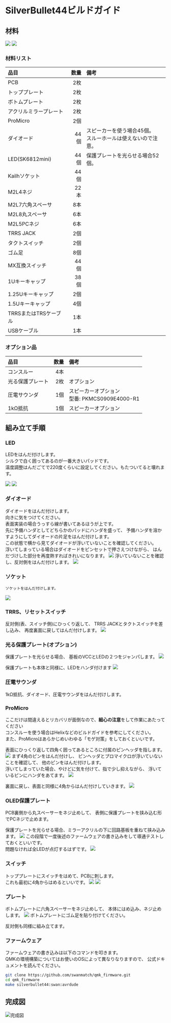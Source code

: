 # SilverBullet44ビルドガイド

## 材料

![](images/readme/material01.jpg)
![](images/readme/material02.jpg)

### 材料リスト

| 品目                    | 数量 | 備考 |
| :---------------------- | ---: | :--- |
| PCB                     |  2枚 |  |
| トッププレート          |  2枚 |  |
| ボトムプレート          |  2枚 |  |
| アクリルミラープレート  |  2枚 |  |
| ProMicro                |  2個 |  |
| ダイオード              | 44個 | スピーカーを使う場合45個。<br>スルーホールは使えないので注意。 |
| LED(SK6812mini)         | 44個 | 保護プレートを光らせる場合52個。 |
| Kailhソケット           | 44個 |  |
| M2L4ネジ                | 22本 |  |
| M2L7六角スペーサ        |  8本 |  |
| M2L8丸スペーサ          |  6本 |  |
| M2L5PCネジ              |  6本 |  |
| TRRS JACK               |  2個 |  |
| タクトスイッチ          |  2個 |  |
| ゴム足                  |  8個 |  |
| MX互換スイッチ          | 44個 |  |
| 1Uキーキャップ          | 38個 |  |
| 1.25Uキーキャップ       |  2個 |  |
| 1.5Uキーキャップ        |  4個 |  |
| TRRSまたはTRSケーブル   |  1本 |  |
| USBケーブル             |  1本 |  |

### オプション品

| 品目             | 数量 | 備考 |
| :--------------- | ---: | :--- |
| コンスルー       |  4本 |  |
| 光る保護プレート |  2枚 | オプション |
| 圧電サウンダ     |  1個 | スピーカーオプション<br>型番: PKMCS0909E4000-R1 |
| 1kΩ抵抗         |  1個 | スピーカーオプション |


## 組み立て手順

### LED

LEDをはんだ付けします。  
シルクで白く囲ってあるのが一番大きいパッドです。  
温度調整はんだごてで220度くらいに設定してください。もたついてると壊れます。

![](images/readme/process01.jpg)
![](images/readme/process02.jpg)

### ダイオード
ダイオードをはんだ付けします。  
向きに気をつけてください。  
表面実装の場合うっすら線が書いてあるほうが上です。  
先に予備ハンダとしてどちらかのパッドにハンダを盛って、
予備ハンダを溶かすようにしてダイオードの片足をはんだ付けします。  
この状態で横から見てダイオードが浮いていないことを確認してください。  
浮いてしまっている場合はダイオードをピンセットで押さえつけながら、
はんだづけした部分を再度熱すればきれいになります。
![](images/readme/process03.jpg)
浮いていないことを確認し、反対側をはんだ付けします。
![](images/readme/process04.jpg)

### ソケット
    ソケットをはんだ付けします。
![](images/readme/process05.jpg)

### TRRS、リセットスイッチ
反対側(表、スイッチ側)にひっくり返して、
TRRS JACKとタクトスイッチを差し込み、
再度裏面に戻してはんだ付けします。
![](images/readme/process06.jpg)

### 光る保護プレート(オプション)
保護プレートを光らせる場合、
基板のVCCとLEDの２つをジャンパします。
![](images/readme/process07.jpg)

保護プレートも本体と同様に、LEDをハンダ付けます
![](images/readme/process08.jpg)

### 圧電サウンダ
1kΩ抵抗、ダイオード、圧電サウンダをはんだ付けします。

### ProMicro
ここだけは間違えるとリカバリが面倒なので、**細心の注意**をして作業にあたってください  
コンスルーを使う場合はHelixなどのビルドガイドを参考にしてください。  
また、ProMicroはあらかじめいわゆる「モゲ対策」をしておくといいです。

表面にひっくり返して四角く囲ってあるところに付属のピンヘッダを指します。
![](images/readme/process09.jpg)
まず4角のピンをはんだ付けし、
ピンヘッダとプロマイクロが浮いていないことを確認して、
他のピンをはんだ付けします。  
浮いてしまっていた場合、やけどに気を付けて、指で少し抑えながら、
浮いているピンにハンダをあてます。
![](images/readme/process10.jpg)

裏面に戻し、表面と同様に4角からはんだ付けしていきます。
![](images/readme/process11.jpg)

### OLED保護プレート
PCB裏側から丸スペーサーをネジ止めして、
表側に保護プレートを挟み込む形でPCネジで止めます。

保護プレートを光らせる場合、ミラーアクリルの下に回路基板を重ねて挟み込みます。
![](images/readme/process12.jpg)
この段階で一度後述のファームウェアの書き込みをして導通テストしておくといいです。  
問題なければ全LEDが点灯するはずです。
![](images/readme/process13.jpg)

### スイッチ
トッププレートにスイッチをはめて、PCBに刺します。  
これも最初に4角からはめるといいです。
![](images/readme/process14.jpg)
![](images/readme/process15.jpg)

### プレート
ボトムプレートに六角スペーサーをネジ止めして、
本体にはめ込み、ネジ止めします。
![](images/readme/process16.jpg)
ボトムプレートにゴム足を貼り付けてください。

反対側も同様に組み立てます。

### ファームウェア
ファームウェアの書き込みは以下のコマンドを叩きます。  
QMKの環境構築についてはお使いのOSによって異なりなりますので、
公式ドキュメントを読んでください。
```sh
git clone https://github.com/swanmatch/qmk_firmware.git
cd qmk_firmware
make silverbullet44:swan:avrdude
```

## 完成図
![完成図](images/gallaly/swan.jpg)
